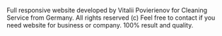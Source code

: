 Full responsive website developed by Vitalii Povierienov for Cleaning Service from Germany. 
All rights reserved (c) 
Feel free to contact if you need website for business or company. 
100% result and quality.
